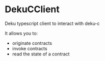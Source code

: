 # DekuCClient

Deku typescript client to interact with deku-c

It allows you to:
 - originate contracts
 - invoke contracts
 - read the state of a contract

